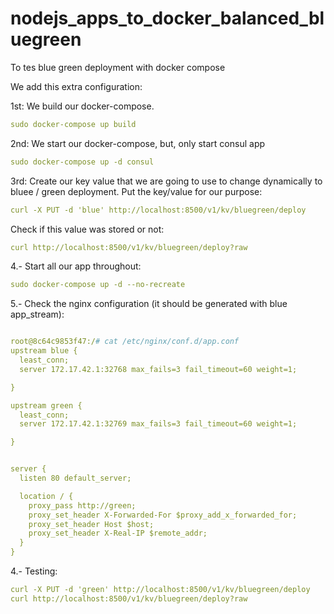 # nodejs_apps_to_docker_balanced_bluegreen
To tes blue green deployment with docker compose


We add this extra configuration:

1st: We build our docker-compose.
```yaml
sudo docker-compose up build
```

2nd: We start our docker-compose, but, only start consul app
```yaml
sudo docker-compose up -d consul
```

3rd: Create our key value that we are going to use to change dynamically to bluee / green deployment.
Put the key/value for our purpose:
```yaml
curl -X PUT -d 'blue' http://localhost:8500/v1/kv/bluegreen/deploy
```
Check if this value was stored or not:
```yaml
curl http://localhost:8500/v1/kv/bluegreen/deploy?raw
```

4.- Start all our app throughout:
```yaml
sudo docker-compose up -d --no-recreate
```

5.- Check the nginx configuration (it should be generated with blue app_stream):
```yaml

root@8c64c9853f47:/# cat /etc/nginx/conf.d/app.conf
upstream blue {
  least_conn;
  server 172.17.42.1:32768 max_fails=3 fail_timeout=60 weight=1;

}

upstream green {
  least_conn;
  server 172.17.42.1:32769 max_fails=3 fail_timeout=60 weight=1;

}


server {
  listen 80 default_server;

  location / {
    proxy_pass http://green;
    proxy_set_header X-Forwarded-For $proxy_add_x_forwarded_for;
    proxy_set_header Host $host;
    proxy_set_header X-Real-IP $remote_addr;
  }
}
```

4.- Testing:
```yaml
curl -X PUT -d 'green' http://localhost:8500/v1/kv/bluegreen/deploy
curl http://localhost:8500/v1/kv/bluegreen/deploy?raw
```
